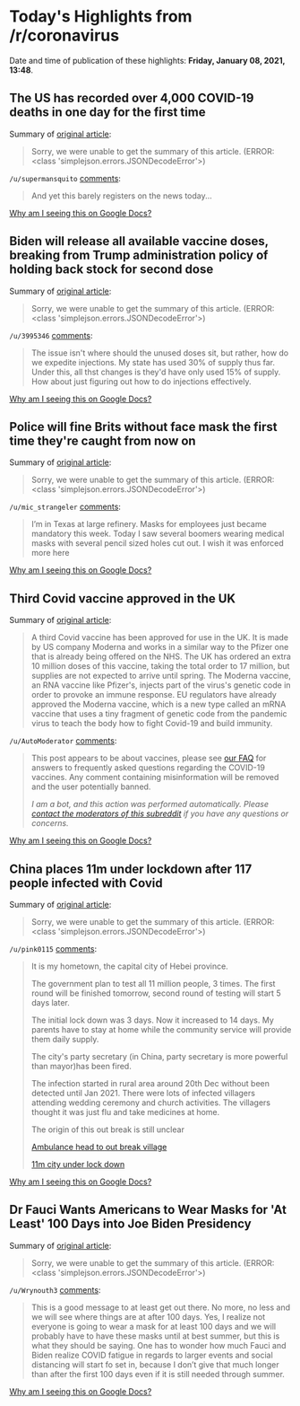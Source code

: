 # Today's Highlights from /r/coronavirus

Date and time of publication of these highlights: **Friday, January 08, 2021, 13:48**.

## The US has recorded over 4,000 COVID-19 deaths in one day for the first time

Summary of [original article](https://www.sbs.com.au/news/the-us-has-recorded-over-4-000-covid-19-deaths-in-one-day-for-the-first-time):

> Sorry, we were unable to get the summary of this article. (ERROR: <class 'simplejson.errors.JSONDecodeError'>)

`/u/supermansquito` [comments](https://www.reddit.com/r/Coronavirus/comments/kt1m32/the_us_has_recorded_over_4000_covid19_deaths_in/):

> And yet this barely registers on the news today...

[Why am I seeing this on Google Docs?](https://docs.google.com/document/d/1Dc6We63vOXIZsc0op-Bt4abqkYjXzOigalQqFxmvvbM/edit?usp=sharing)

## Biden will release all available vaccine doses, breaking from Trump administration policy of holding back stock for second dose

Summary of [original article](https://www.wrcbtv.com/story/43146423/biden-will-release-all-available-vaccine-doses-breaking-from-trump-administration-policy-of-holding-back-stock-for-second-dose):

> Sorry, we were unable to get the summary of this article. (ERROR: <class 'simplejson.errors.JSONDecodeError'>)

`/u/3995346` [comments](https://www.reddit.com/r/Coronavirus/comments/kt5ow3/biden_will_release_all_available_vaccine_doses/):

> The issue isn't where should the unused doses sit, but rather, how do we expedite injections. My state has used 30% of supply thus far. Under this, all thst changes is they'd have only used 15% of supply. How about just figuring out how to do injections effectively.

[Why am I seeing this on Google Docs?](https://docs.google.com/document/d/1Dc6We63vOXIZsc0op-Bt4abqkYjXzOigalQqFxmvvbM/edit?usp=sharing)

## Police will fine Brits without face mask the first time they're caught from now on

Summary of [original article](https://www.msn.com/en-gb/news/uknews/police-will-fine-brits-without-face-mask-the-first-time-theyre-caught-from-now-on/ar-BB1cyKha):

> Sorry, we were unable to get the summary of this article. (ERROR: <class 'simplejson.errors.JSONDecodeError'>)

`/u/mic_strangeler` [comments](https://www.reddit.com/r/Coronavirus/comments/ksp4yk/police_will_fine_brits_without_face_mask_the/):

> I’m in Texas at large refinery. Masks for employees just became mandatory this week. Today I saw several boomers wearing medical masks with several pencil sized holes cut out. I wish it was enforced more here

[Why am I seeing this on Google Docs?](https://docs.google.com/document/d/1Dc6We63vOXIZsc0op-Bt4abqkYjXzOigalQqFxmvvbM/edit?usp=sharing)

## Third Covid vaccine approved in the UK

Summary of [original article](https://www.bbc.co.uk/news/health-55586410):

> A third Covid vaccine has been approved for use in the UK. It is made by US company Moderna and works in a similar way to the Pfizer one that is already being offered on the NHS. The UK has ordered an extra 10 million doses of this vaccine, taking the total order to 17 million, but supplies are not expected to arrive until spring. The Moderna vaccine, an RNA vaccine like Pfizer's, injects part of the virus's genetic code in order to provoke an immune response. EU regulators have already approved the Moderna vaccine, which is a new type called an mRNA vaccine that uses a tiny fragment of genetic code from the pandemic virus to teach the body how to fight Covid-19 and build immunity.

`/u/AutoModerator` [comments](https://www.reddit.com/r/Coronavirus/comments/kt1d9n/third_covid_vaccine_approved_in_the_uk/):

> This post appears to be about vaccines, please see [our FAQ](https://www.reddit.com/r/Coronavirus/wiki/faq#wiki_where_can_i_find_information_about_the_mechanism_and_progress_of_vaccines.3F) for answers to frequently asked questions regarding the COVID-19 vaccines. Any comment containing misinformation will be removed and the user potentially banned.
> 
> 
> *I am a bot, and this action was performed automatically. Please [contact the moderators of this subreddit](/message/compose/?to=/r/Coronavirus) if you have any questions or concerns.*

[Why am I seeing this on Google Docs?](https://docs.google.com/document/d/1Dc6We63vOXIZsc0op-Bt4abqkYjXzOigalQqFxmvvbM/edit?usp=sharing)

## China places 11m under lockdown after 117 people infected with Covid

Summary of [original article](https://www.independent.co.uk/news/world/asia/covid-china-lockdown-hebei-shijiazhuang-b1784323.html):

> Sorry, we were unable to get the summary of this article. (ERROR: <class 'simplejson.errors.JSONDecodeError'>)

`/u/pink0115` [comments](https://www.reddit.com/r/Coronavirus/comments/kt12ke/china_places_11m_under_lockdown_after_117_people/):

> It is my hometown, the capital city of Hebei province.
> 
> The government plan to test all 11 million people, 3 times.  The first round will be finished tomorrow, second round of testing will start 5 days later.
> 
> The initial lock down was 3 days. Now it increased to 14 days. My parents have to stay at home while the community service will provide them daily supply.
> 
> The city's party secretary (in China, party secretary is more powerful than mayor)has been fired.
> 
> The infection started in rural area around 20th Dec without been detected until Jan 2021. There were lots of infected villagers attending wedding ceremony and church activities. The villagers thought it was just flu and take medicines at home.
> 
> The origin of this out break is still unclear
> 
> [Ambulance head to out break village](https://youtu.be/CBRHrTtLD3A)
> 
>  [11m city under lock down](https://youtu.be/lV2GHOn-H9I)

[Why am I seeing this on Google Docs?](https://docs.google.com/document/d/1Dc6We63vOXIZsc0op-Bt4abqkYjXzOigalQqFxmvvbM/edit?usp=sharing)

## Dr Fauci Wants Americans to Wear Masks for 'At Least' 100 Days into Joe Biden Presidency

Summary of [original article](https://www.newsweek.com/fauci-masks-100-days-biden-presidency-1559954):

> Sorry, we were unable to get the summary of this article. (ERROR: <class 'simplejson.errors.JSONDecodeError'>)

`/u/Wrynouth3` [comments](https://www.reddit.com/r/Coronavirus/comments/kt5xa0/dr_fauci_wants_americans_to_wear_masks_for_at/):

> This is a good message to at least get out there. No more, no less and we will see where things are at after 100 days. Yes, I realize not everyone is going to wear a mask for at least 100 days and we will probably have to have these masks until at best summer, but this is what they should be saying. One has to wonder how much Fauci and Biden realize COVID fatigue in regards to larger events and social distancing will start fo set in, because I don’t give that much longer than after the first 100 days even if it is still needed through summer.

[Why am I seeing this on Google Docs?](https://docs.google.com/document/d/1Dc6We63vOXIZsc0op-Bt4abqkYjXzOigalQqFxmvvbM/edit?usp=sharing)

